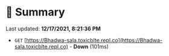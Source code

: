 # 📖 Summary
Last updated: **12/17/2021, 8:21:36 PM**

- `GET` [https://Bhadwa-sala.toxicblte.repl.co](https://Bhadwa-sala.toxicblte.repl.co) - **Down** (101ms)
